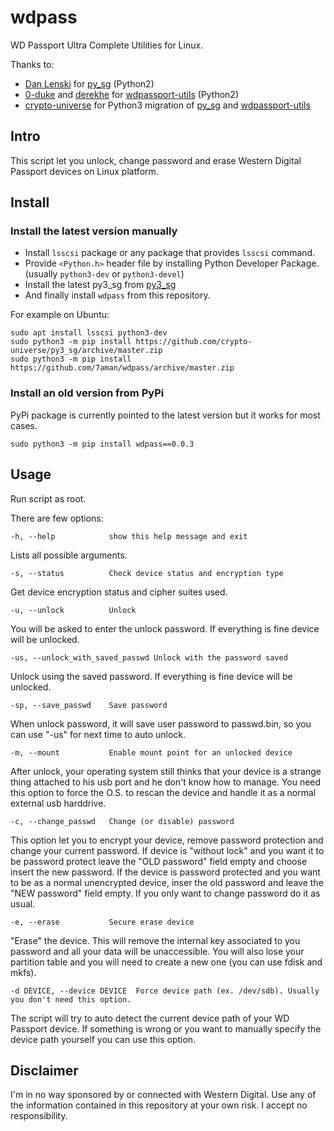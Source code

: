 # wdpass
WD Passport Ultra Complete Utilities for Linux.

Thanks to:
- [Dan Lenski](https://github.com/dlenski) for [py_sg](https://pypi.org/project/py_sg/) (Python2)
- [0-duke](https://github.com/0-duke) and [derekhe](https://github.com/derekhe) for [wdpassport-utils](https://github.com/derekhe/wdpassport-utils) (Python2)
- [crypto-universe](https://github.com/crypto-universe/) for Python3 migration of [py_sg](https://github.com/crypto-universe/py_sg) and [wdpassport-utils](https://github.com/crypto-universe/wdpassport-utils)

## Intro

This script let you unlock, change password and erase Western Digital Passport devices on Linux platform. 

## Install

### Install the latest version manually

- Install `lsscsi` package or any package that provides `lsscsi` command.
- Provide `<Python.h>` header file by installing Python Developer Package. (usually `python3-dev` or `python3-devel`)
- Install the latest py3_sg from [py3_sg](https://github.com/crypto-universe/py3_sg)
- And finally install `wdpass` from this repository.

For example on Ubuntu:

```shell
sudo apt install lsscsi python3-dev
sudo python3 -m pip install https://github.com/crypto-universe/py3_sg/archive/master.zip
sudo python3 -m pip install https://github.com/7aman/wdpass/archive/master.zip
```

### Install an old version from PyPi

PyPi package is currently pointed to the latest version but it works for most cases.

```shell
sudo python3 -m pip install wdpass==0.0.3
```

## Usage

Run script as root. 

There are few options:
```
-h, --help            show this help message and exit
```
Lists all possible arguments.

```
-s, --status          Check device status and encryption type
```
Get device encryption status and cipher suites used.
```
-u, --unlock          Unlock
```
You will be asked to enter the unlock password. If everything is fine device will be unlocked.

```
-us, --unlock_with_saved_passwd Unlock with the password saved
```
Unlock using the saved password. If everything is fine device will be unlocked.

```
-sp, --save_passwd    Save password
```
When unlock password, it will save user password to passwd.bin, so you can use "-us" for next time to auto unlock.

```
-m, --mount           Enable mount point for an unlocked device
```
After unlock, your operating system still thinks that your device is a strange thing attached to his usb port and he don't know how to manage. You need this option to force the O.S. to rescan the device and handle it as a normal external usb harddrive.

```
-c, --change_passwd   Change (or disable) password
```
This option let you to encrypt your device, remove password protection and change your current password.
If device is "without lock" and you want it to be password protect leave the "OLD password" field empty and choose insert the new password.
If the device is password protected and you want to be as a normal unencrypted device, inser the old password and leave the "NEW password" field empty.
If you only want to change password do it as usual.

```
-e, --erase           Secure erase device
```
"Erase" the device. This will remove the internal key associated to you password and all your data will be unaccessible. You will also lose your partition table and you will need to create a new one (you can use fdisk and mkfs).

```
-d DEVICE, --device DEVICE  Force device path (ex. /dev/sdb). Usually you don't need this option.
```
The script will try to auto detect the current device path of your WD Passport device.
If something is wrong or you want to manually specify the device path yourself you can use this option.

## Disclaimer
I'm in no way sponsored by or connected with Western Digital.
Use any of the information contained in this repository at your own risk. I accept no
responsibility.
